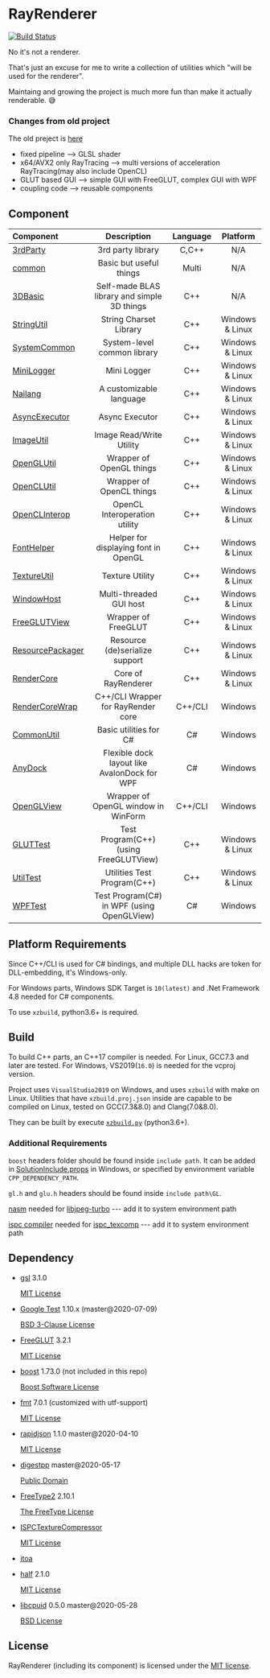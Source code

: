 # RayRenderer

[![Build Status](https://travis-ci.org/XZiar/RayRenderer.svg?branch=master)](https://travis-ci.org/XZiar/RayRenderer)

No it's not a renderer.

That's just an excuse for me to write a collection of utilities which "will be used for the renderer".

Maintaing and growing the project is much more fun than make it actually renderable. :sweat_smile:

### Changes from old project

The old preject is [here](https://github.com/XZiar/RayTrace)

* fixed pipeline --> GLSL shader
* x64/AVX2 only RayTracing --> multi versions of acceleration RayTracing(may also include OpenCL)
* GLUT based GUI --> simple GUI with FreeGLUT, complex GUI with WPF
* coupling code --> reusable components

## Component

| Component | Description | Language | Platform |
|:-------|:-------:|:---:|:-------:|
| [3rdParty](./3rdParty) | 3rd party library | C,C++ | N/A |
| [common](./common) | Basic but useful things | Multi | N/A |
| [3DBasic](./3DBasic) | Self-made BLAS library and simple 3D things | C++ | N/A |
| [StringUtil](./StringUtil) | String Charset Library | C++ | Windows & Linux |
| [SystemCommon](./SystemCommon) | System-level common library | C++ | Windows & Linux |
| [MiniLogger](./MiniLogger) | Mini Logger | C++ | Windows & Linux |
| [Nailang](./Nailang) | A customizable language | C++ | Windows & Linux |
| [AsyncExecutor](./AsyncExecutor) | Async Executor | C++ | Windows & Linux |
| [ImageUtil](./ImageUtil) | Image Read/Write Utility | C++ | Windows & Linux |
| [OpenGLUtil](./OpenGLUtil) | Wrapper of OpenGL things | C++ | Windows & Linux |
| [OpenCLUtil](./OpenCLUtil) | Wrapper of OpenCL things | C++ | Windows & Linux |
| [OpenCLInterop](./OpenCLInterop) | OpenCL Interoperation utility | C++ | Windows & Linux |
| [FontHelper](./FontHelper) | Helper for displaying font in OpenGL | C++ | Windows & Linux |
| [TextureUtil](./TextureUtil) | Texture Utility | C++ | Windows & Linux |
| [WindowHost](./WindowHost) | Multi-threaded GUI host | C++ | Windows & Linux |
| [FreeGLUTView](./FreeGLUTView) | Wrapper of FreeGLUT | C++ | Windows & Linux |
| [ResourcePackager](./ResourcePackager) | Resource (de)serialize support | C++ | Windows & Linux |
| [RenderCore](./RenderCore) | Core of RayRenderer | C++ | Windows & Linux |
| [RenderCoreWrap](./RenderCoreWrap) | C++/CLI Wrapper for RayRender core | C++/CLI | Windows |
| [CommonUtil](./CommonUtil) | Basic utilities for C# | C# | Windows |
| [AnyDock](./AnyDock) | Flexible dock layout like AvalonDock for WPF | C# | Windows |
| [OpenGLView](./OpenGLView) | Wrapper of OpenGL window in WinForm | C++/CLI | Windows |
| [GLUTTest](./GLUTTest) | Test Program(C++) (using FreeGLUTView) | C++ | Windows & Linux |
| [UtilTest](./Tests/UtilTest) | Utilities Test Program(C++) | C++ | Windows & Linux |
| [WPFTest](./WPFTest) | Test Program(C#) in WPF (using OpenGLView) | C#  | Windows |

## Platform Requirements

Since C++/CLI is used for C# bindings, and multiple DLL hacks are token for DLL-embedding, it's Windows-only.

For Windows parts, Windows SDK Target is `10(latest)` and .Net Framework 4.8 needed for C# components.

To use `xzbuild`, python3.6+ is required.

## Build

To build C++ parts, an C++17 compiler is needed. For Linux, GCC7.3 and later are tested. For Windows, VS2019(`16.0`) is needed for the vcproj version.

Project uses `VisualStudio2019` on Windows, and uses `xzbuild` with make on Linux. Utilities that have `xzbuild.proj.json` inside are capable to be compiled on Linux, tested on GCC(7.3&8.0) and Clang(7.0&8.0).

They can be built by execute [`xzbuild.py`](xzbuild.py) (python3.6+).

### Additional Requirements

`boost` headers folder should be found inside `include path`. It can be added in [SolutionInclude.props](./SolutionInclude.props) in Windows, or specified by environment variable `CPP_DEPENDENCY_PATH`.

`gl.h` and `glu.h` headers should be found inside `include path\GL`.

[nasm](https://www.nasm.us/) needed for [libjpeg-turbo](./3rdParty/libjpeg-turbo) --- add it to system environment path

[ispc compiler](https://ispc.github.io/downloads.html) needed for [ispc_texcomp](./3rdParty/ispc_texcomp) --- add it to system environment path

## Dependency

* [gsl](https://github.com/microsoft/GSL) 3.1.0
  
  [MIT License](./3rdParty/gsl/LICENSE)

* [Google Test](https://github.com/google/googletest) 1.10.x (master@2020-07-09)

  [BSD 3-Clause License](https://github.com/google/googletest/blob/master/LICENSE)

* [FreeGLUT](http://freeglut.sourceforge.net)  3.2.1

  [MIT License](./3rdParty/freeglut/license.txt)

* [boost](http://www.boost.org/)  1.73.0 (not included in this repo)

  [Boost Software License](./License/boost.txt)

* [fmt](http://fmtlib.net) 7.0.1 (customized with utf-support)

  [MIT License](./3rdParty/fmt/LICENSE.rst)

* [rapidjson](http://rapidjson.org/) 1.1.0 master@2020-04-10

  [MIT License](./3rdParty/rapidjson/license.txt)

* [digestpp](https://github.com/kerukuro/digestpp) master@2020-05-17
  
  [Public Domain](3rdParty/digestpp/LICENSE)

* [FreeType2](https://www.freetype.org/) 2.10.1

  [The FreeType License](./3rdParty/freetype2/license.txt)

* [ISPCTextureCompressor](https://github.com/GameTechDev/ISPCTextureCompressor)
  
  [MIT License](./3rdParty/ispc_texcomp/license.txt)

* [itoa](https://github.com/miloyip/itoa-benchmark)

* [half](http://half.sourceforge.net/) 2.1.0
  
  [MIT License](./3rdParty/half/LICENSE.txt)

* [libcpuid](http://libcpuid.sourceforge.net/) 0.5.0 master@2020-05-28

  [BSD License](./3rdParty/cpuid/COPYING)

## License

RayRenderer (including its component) is licensed under the [MIT license](License.txt).
